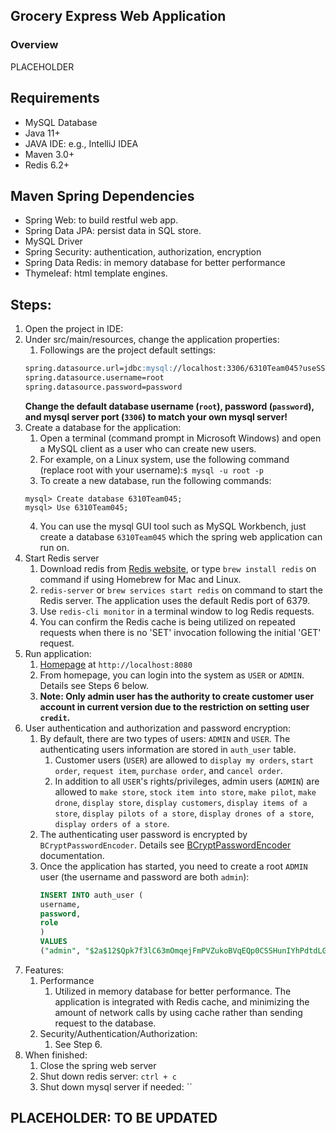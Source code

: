##  Grocery Express Web Application


### Overview
PLACEHOLDER

## Requirements

* MySQL Database
* Java 11+
* JAVA IDE: e.g., IntelliJ IDEA
* Maven 3.0+
* Redis 6.2+

## Maven Spring Dependencies
* Spring Web: to build restful web app.
* Spring Data JPA: persist data in SQL store.
* MySQL Driver
* Spring Security: authentication, authorization, encryption
* Spring Data Redis: in memory database for better performance
* Thymeleaf: html template engines.

## Steps:

1) Open the project in IDE:
2) Under src/main/resources, change the application properties:
   1) Followings are the project default settings: 
    ```md
    spring.datasource.url=jdbc:mysql://localhost:3306/6310Team045?useSSL=false
    spring.datasource.username=root
    spring.datasource.password=password
    ```
    __Change the default database username (`root`), password (`password`), and mysql server port (`3306`) to match 
your own mysql server!__
3) Create a database for the application:
    1) Open a terminal (command prompt in Microsoft Windows) and open a MySQL client as a user who can create new users. 
    2) For example, on a Linux system, use the following command (replace root with your username):``$ mysql -u root -p``
    3) To create a new database, run the following commands: 
   ```
   mysql> Create database 6310Team045;
   mysql> Use 6310Team045;
    ```
   4) You can use the mysql GUI tool such as MySQL Workbench, just create a database `6310Team045` which the 
   spring web application can run on.
4) Start Redis server
   1) Download redis from [Redis website](https://redis.io/), or type `brew install redis` on command if using Homebrew 
   for Mac and Linux.
   2) `redis-server` or `brew services start redis` on command to start the Redis server. 
   The application uses the default Redis port of 6379.
   3) Use `redis-cli monitor` in a terminal window to log Redis requests.
   4) You can confirm the Redis cache is being utilized on repeated requests when there is no 'SET' invocation 
   following the initial 'GET' request.
5) Run application:  
   1) [Homepage](`http://localhost:8080`) at `http://localhost:8080`
   2) From homepage, you can login into the system as `USER` or `ADMIN`. Details see Steps 6 below.
   3) __Note: Only admin user has the authority to create customer user account in current version due to the 
   restriction on setting user `credit`.__
6) User authentication and authorization and password encryption:
   1) By default, there are two types of users: ``ADMIN`` and ``USER``. The authenticating users information are 
   stored in `auth_user` table.
      1) Customer users (`USER`) are allowed to `display my orders`, `start order`, `request item`, `purchase order`, 
      and `cancel order`.
      2) In addition to all `USER`'s rights/privileges, admin users (`ADMIN`) are allowed to `make store`, `stock item into store`, 
      `make pilot`, `make drone`, `display store`, `display customers`, `display items of a store`, 
      `display pilots of a store`, `display drones of a store`, `display orders of a store`.
   3) The authenticating user password is encrypted by `BCryptPasswordEncoder`. Details see [BCryptPasswordEncoder](https://docs.spring.io/spring-security/site/docs/current/api/org/springframework/security/crypto/bcrypt/BCryptPasswordEncoder.html) documentation.
   4) Once the application has started, you need to create a root ``ADMIN`` user (the username and password are both `admin`):
      ```sql
      INSERT INTO auth_user (
      username,
      password,
      role
      )
      VALUES
      ("admin", "$2a$12$Qpk7f3lC63mOmqejFmPVZukoBVqEQp0CSSHunIYhPdtdLGVxhxwdO","ADMIN");
      ```
7) Features:
   1) Performance
      1) Utilized in memory database for better performance. The application is integrated with Redis cache, and minimizing the amount of network calls by using cache rather than sending request to the database. 
   2) Security/Authentication/Authorization:
      1) See Step 6.
8) When finished:
   1) Close the spring web server
   2) Shut down redis server: `ctrl + c`
   3) Shut down mysql server if needed: ``
## PLACEHOLDER: TO BE UPDATED
